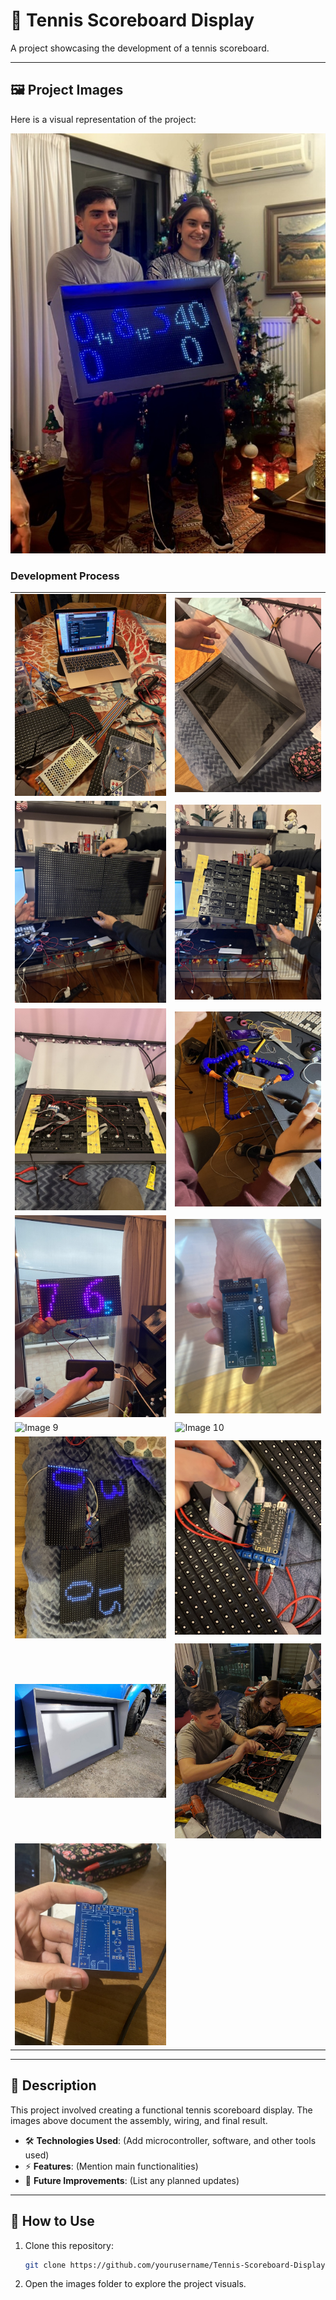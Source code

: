 # 📌 Tennis Scoreboard Display  
A project showcasing the development of a tennis scoreboard.

---

## 🖼️ Project Images

Here is a visual representation of the project:

![Tennis Scoreboard](images/IMG_1111.jpg)

### Development Process
| | |
|---|---|
| ![Image 1](images/IMG_0135.jpeg) | ![Image 2](images/IMG_0983.jpeg) |
| ![Image 3](images/IMG_0985.jpeg) | ![Image 4](images/IMG_0987.jpeg) |
| ![Image 5](images/IMG_0990.jpeg) | ![Image 6](images/IMG_1490.jpeg) |
| ![Image 7](images/IMG_1564.jpeg) | ![Image 8](images/IMG_3745.jpeg) |
| ![Image 9](images/IMG_3766.jpg) | ![Image 10](images/IMG_3776.jpeg) |
| ![Image 11](images/IMG_3906.jpeg) | ![Image 12](images/IMG_3907.jpeg) |
| ![Image 13](images/IMG_3934.jpg) | ![Image 14](images/IMG_4042.jpeg) |
| ![Image 15](images/IMG_4340.jpeg) |  |



---

## 📝 Description
This project involved creating a functional tennis scoreboard display. The images above document the assembly, wiring, and final result.

- 🛠️ **Technologies Used**: (Add microcontroller, software, and other tools used)
- ⚡ **Features**: (Mention main functionalities)
- 📌 **Future Improvements**: (List any planned updates)

---

## 🔗 How to Use
1. Clone this repository:
   ```bash
   git clone https://github.com/yourusername/Tennis-Scoreboard-Display.git
   ```
2. Open the images folder to explore the project visuals.
